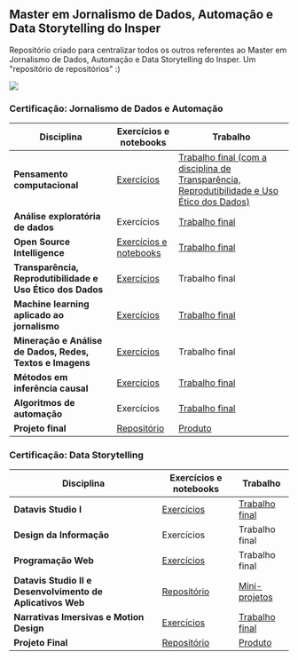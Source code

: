 ## Master em Jornalismo de Dados, Automação e Data Storytelling do Insper
Repositório criado para centralizar todos os outros referentes ao Master em Jornalismo de Dados, Automação e Data Storytelling do Insper. Um "repositório de repositórios" :)

<img align="center" src="https://pglaw.com.br/wp-content/uploads/2018/12/insper-cover.png">

### Certificação: Jornalismo de Dados e Automação
| Disciplina  |  Exercícios e notebooks  |  Trabalho  |
| ------------------- | ------------------- | ------------------- |
|  **Pensamento computacional** |  [Exercícios](https://github.com/biamuniz/mjda_insper/tree/main/pensamento_computacional) |  [Trabalho final (com a disciplina de Transparência, Reprodutibilidade e Uso Ético dos Dados)](https://github.com/biamuniz/trabalhofinal_pensamentocomputacional) |
|  **Análise exploratória de dados** |  Exercícios |  [Trabalho final](https://github.com/biamuniz/analise-microdados-olimpiadas) |
|  **Open Source Intelligence** |  [Exercícios e notebooks](https://github.com/biamuniz/mjda_insper/tree/main/osint) |  [Trabalho final](https://github.com/biamuniz/trabalhofinal_osint) |
|  **Transparência, Reprodutibilidade e Uso Ético dos Dados** |  [Exercícios](https://github.com/biamuniz/mjda_insper_transparencia) |  Trabalho final |
|  **Machine learning aplicado ao jornalismo** |  [Exercícios](https://github.com/biamuniz/mjda_insper/tree/main/machine_learning) |  [Trabalho final](https://github.com/biamuniz/cluster-deputados) |
|  **Mineração e Análise de Dados, Redes, Textos e Imagens** |  [Exercícios](https://github.com/biamuniz/mjda_insper/tree/main/mineracao) |  Trabalho final |
|  **Métodos em inferência causal** |  [Exercícios](https://github.com/biamuniz/mjda_insper/tree/main/inferencia_causal) |  [Trabalho final](https://github.com/biamuniz/doacoes-cidades-barragens) |
|  **Algoritmos de automação** |  Exercícios |  [Trabalho final](https://github.com/biamuniz/nftnews) |
|  **Projeto final** |  [Repositório](https://github.com/biamuniz/fiscalizando-o-ibama) |  [Produto](https://fiscalizandoibama.herokuapp.com/) |


### Certificação: Data Storytelling

| Disciplina  |   Exercícios e notebooks  |  Trabalho  |
| ------------------- | ------------------- | ------------------- |
|  **Datavis Studio I** |  [Exercícios](https://github.com/biamuniz/mjda_insper/tree/main/datavis-1) |  [Trabalho final](https://github.com/biamuniz/mjda_insper/tree/main/datavis-1/Mentindo_e_desmentindo_com_graficos) |
|  **Design da Informação** |  Exercícios |  Trabalho final |
|  **Programação Web** |  [Exercícios](https://biamuniz.github.io/programacao-web/) |  Trabalho final |
|  **Datavis Studio II e Desenvolvimento de Aplicativos Web** |  [Repositório](https://github.com/biamuniz/mini-projetos) | [Mini-projetos](https://biamuniz.github.io/mini-projetos/)
|  **Narrativas Imersivas e Motion Design** |  [Exercícios]() |  [Trabalho final]() |
|  **Projeto Final** |  [Repositório]() |  [Produto]() |

